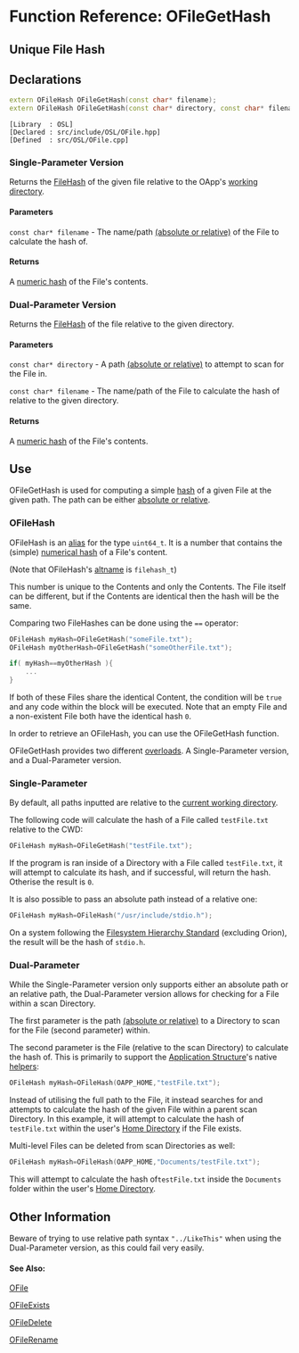 # Function Reference: OFileGetHash
## Unique File Hash

## Declarations
```cpp
extern OFileHash OFileGetHash(const char* filename);
extern OFileHash OFileGetHash(const char* directory, const char* filename);
```
```
[Library  : OSL]
[Declared : src/include/OSL/OFile.hpp]
[Defined  : src/OSL/OFile.cpp]
```

### Single-Parameter Version
Returns the [FileHash](https://github.com/RosettaHS/OrionAPI/blob/main/docs/Type%20Reference/OFile.md#comparing-filesofilehash) of the given file relative to the OApp's [working directory](https://en.wikipedia.org/wiki/Working_directory).
#### Parameters
`const char* filename` - The name/path [(absolute or relative)](https://www.lifewire.com/absolute-and-relative-paths-3466467) of the File to calculate the hash of.
#### Returns
A [numeric hash](https://github.com/RosettaHS/OrionAPI/blob/main/docs/Type%20Reference/OFile.md#comparing-filesofilehash) of the File's contents.

### Dual-Parameter Version
Returns the [FileHash](https://github.com/RosettaHS/OrionAPI/blob/main/docs/Type%20Reference/OFile.md#comparing-filesofilehash)  of the file relative to the given directory.
#### Parameters
`const char* directory` - A path [(absolute or relative)](https://www.lifewire.com/absolute-and-relative-paths-3466467) to attempt to scan for the File in.

`const char* filename` - The name/path of the File to calculate the hash of relative to the given directory.
#### Returns
A [numeric hash](https://github.com/RosettaHS/OrionAPI/blob/main/docs/Type%20Reference/OFile.md#comparing-filesofilehash) of the File's contents.

## Use
OFileGetHash is used for computing a simple [hash](https://en.wikipedia.org/wiki/Hash_function) of a given File at the given path. The path can be either [absolute or relative](https://www.lifewire.com/absolute-and-relative-paths-3466467).

### OFileHash
OFileHash is an [alias](https://en.wikipedia.org/wiki/Typedef) for the type `uint64_t`.
It is a number that contains the (simple) [numerical hash](https://en.wikipedia.org/wiki/Hash_function) of a File's content.

(Note that OFileHash's [altname](https://github.com/RosettaHS/OrionAPI/blob/main/docs/API%20Configuration.md#orion_noaltnames) is `filehash_t`)

This number is unique to the Contents and only the Contents. 
The File itself can be different, but if the Contents are identical then the hash will be the same.

Comparing two FileHashes can be done using the `==` operator:
```cpp
OFileHash myHash=OFileGetHash("someFile.txt");
OFileHash myOtherHash=OFileGetHash("someOtherFile.txt");

if( myHash==myOtherHash ){
	...
}
```
If both of these Files share the identical Content, the condition will be `true` and any code within the block will be executed.
Note that an empty File and a non-existent File both have the identical hash `0`.

In order to retrieve an OFileHash, you can use the OFileGetHash function.

OFileGetHash provides two different [overloads](https://www.tutorialspoint.com/cplusplus/cpp_overloading.htm). A Single-Parameter version, and a Dual-Parameter version.

### Single-Parameter
By default, all paths inputted are relative to the [current working directory](https://en.wikipedia.org/wiki/Working_directory).

The following code will calculate the hash of a File called `testFile.txt` relative to the CWD:
```cpp
OFileHash myHash=OFileGetHash("testFile.txt");
```
If the program is ran inside of a Directory with a File called `testFile.txt`, it will attempt to calculate its hash, and if successful, will return the hash.
Otherise the result is `0`. 

It is also possible to pass an absolute path instead of a relative one:
```cpp
OFileHash myHash=OFileHash("/usr/include/stdio.h");
```
On a system following the [Filesystem Hierarchy Standard](https://en.wikipedia.org/wiki/Filesystem_Hierarchy_Standard) (excluding Orion), the result will be the hash of `stdio.h`.

### Dual-Parameter
While the Single-Parameter version only supports either an absolute path or an relative path,
the Dual-Parameter version allows for checking for a File within a scan Directory.

The first parameter is the path [(absolute or relative)](https://www.lifewire.com/absolute-and-relative-paths-3466467) to a Directory to scan for the File (second parameter) within.

The second parameter is the File (relative to the scan Directory) to calculate the hash of.
This is primarily to support the [Application Structure](https://github.com/RosettaHS/OrionAPI/blob/main/docs/Application%20Structure.md)'s native [helpers](https://github.com/RosettaHS/OrionAPI/blob/main/docs/Application%20Structure.md#utilising-helpers):
```cpp
OFileHash myHash=OFileHash(OAPP_HOME,"testFile.txt");
```
Instead of utilising the full path to the File, it instead searches for and attempts to calculate the hash of the given File within a parent scan Directory.
In this example, it will attempt to calculate the hash of `testFile.txt` within the user's [Home Directory](https://en.wikipedia.org/wiki/Home_directory) if the File exists.

Multi-level Files can be deleted from scan Directories as well:
```cpp
OFileHash myHash=OFileHash(OAPP_HOME,"Documents/testFile.txt");
```
This will attempt to calculate the hash of`testFile.txt` inside the `Documents` folder within the user's [Home Directory](https://en.wikipedia.org/wiki/Home_directory).

## Other Information
Beware of trying to use relative path syntax `"../LikeThis"` when using the Dual-Parameter version, as this could fail very easily.

#### See Also:
[OFile](https://github.com/RosettaHS/OrionAPI/blob/main/docs/Function%20Reference/OFile.md)

[OFileExists](https://github.com/RosettaHS/OrionAPI/blob/main/docs/Function%20Reference/OFileExists.md)

[OFileDelete](https://github.com/RosettaHS/OrionAPI/blob/main/docs/Function%20Reference/OFileDelete.md)

[OFileRename](https://github.com/RosettaHS/OrionAPI/blob/main/docs/Function%20Reference/OFileRename.md)